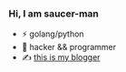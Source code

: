 ### Hi, I am saucer-man

- ⚡ golang/python
- 🔭 hacker && programmer
- ✍️ [this is my blogger](https://saucer-man.com/)
